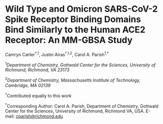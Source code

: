 # Wild Type and Omicron SARS-CoV-2 Spike Receptor Binding Domains Bind Similarly to the Human ACE2 Receptor: An MM-GBSA Study
Camryn Carter<sup>†,1</sup>, Justin Airas<sup>†,1,2</sup>, Carol A. Parish<sup>1,&ast;</sup>

<sup>1</sup>*Department of Chemistry, Gottwald Center for the Sciences, University of Richmond, Richmond, VA 23173*

<sup>2</sup>*Department of Chemistry, Massachusetts Institute of Technology, Cambridge, MA 02139*

<sup>†</sup>Contributed equally to this work

<sup>&ast;</sup>Corresponding Author: Carol A. Parish, Department of Chemistry, Gottwald Center for the Sciences,
University of Richmond, Richmond VA, USA. E-mail: cparish@richmond.edu
